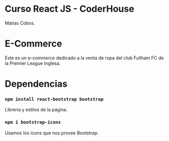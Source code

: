 # Curso React JS - CoderHouse

Matias Cobos.

# E-Commerce

Este es un e-commerce dedicado a la venta de ropa del club Fullham FC de la Premier League Inglesa.

# Dependencias

### `npm install react-bootstrap bootstrap`

Libreria y estilos de la página.

### `npm i bootstrap-icons`

Usamos los icons que nos provee Bootstrap.
